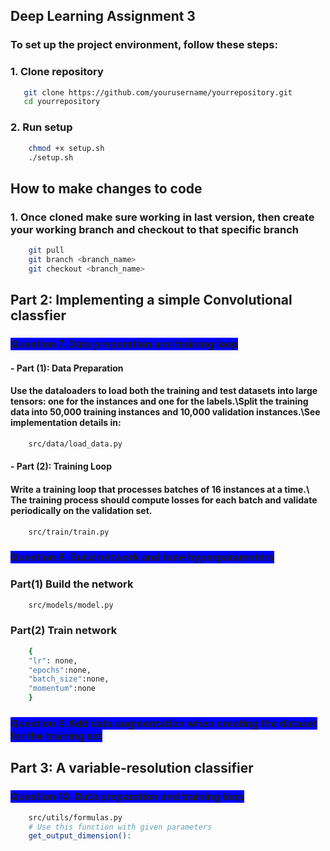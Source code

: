## Deep Learning Assignment 3

### To set up the project environment, follow these steps:

### 1. Clone repository
```bash
   git clone https://github.com/yourusername/yourrepository.git
   cd yourrepository
```
### 2. Run setup
```bash
    chmod +x setup.sh
    ./setup.sh
```
## How to make changes to code
### 1. Once cloned make sure working in last version, then create your working branch and checkout to that specific branch
```bash
    git pull
    git branch <branch_name>
    git checkout <branch_name>
```

## Part 2: Implementing a simple Convolutional classfier


### <span style="background-color:blue;">Question 7. Data preparation and training loop</span>


#### - Part (1): Data Preparation
#### Use the dataloaders to load both the training and test datasets into large tensors: one for the instances and one for the labels.\Split the training data into 50,000 training instances and 10,000 validation instances.\See implementation details in:
```bash
    src/data/load_data.py
```

#### - Part (2): Training Loop
#### Write a training loop that processes batches of 16 instances at a time.\ The training process should compute losses for each batch and validate periodically on the validation set.
```bash
    src/train/train.py
```
### <span style="background-color:blue;">Question 8. Build network and tune hyperparameters</span>
### Part(1) Build the network
```bash
    src/models/model.py
```
### Part(2) Train network
```bash
    {
    "lr": none,
    "epochs":none,
    "batch_size":none,
    "momentum":none
    }
```
### <span style="background-color:blue;">Question 9.Add data augmentation when creating the dataset for the training set</span>



## Part 3: A variable-resolution classifier
### <span style="background-color:blue;">Question 10. Data preparation and training loop</span>
```bash
    src/utils/formulas.py
    # Use this function with given parameters
    get_output_dimension():
```